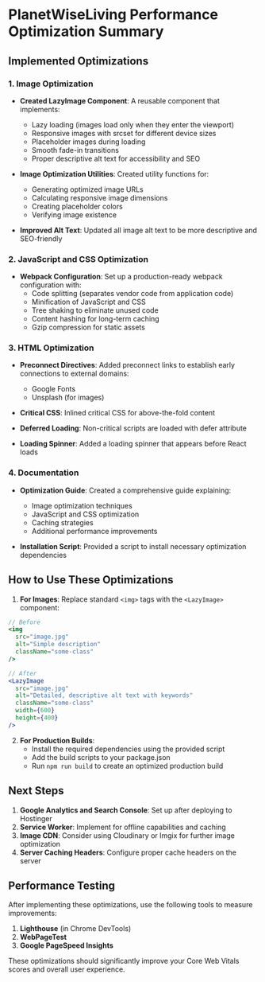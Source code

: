 # PlanetWiseLiving Performance Optimization Summary

## Implemented Optimizations

### 1. Image Optimization

- **Created LazyImage Component**: A reusable component that implements:
  - Lazy loading (images load only when they enter the viewport)
  - Responsive images with srcset for different device sizes
  - Placeholder images during loading
  - Smooth fade-in transitions
  - Proper descriptive alt text for accessibility and SEO

- **Image Optimization Utilities**: Created utility functions for:
  - Generating optimized image URLs
  - Calculating responsive image dimensions
  - Creating placeholder colors
  - Verifying image existence

- **Improved Alt Text**: Updated all image alt text to be more descriptive and SEO-friendly

### 2. JavaScript and CSS Optimization

- **Webpack Configuration**: Set up a production-ready webpack configuration with:
  - Code splitting (separates vendor code from application code)
  - Minification of JavaScript and CSS
  - Tree shaking to eliminate unused code
  - Content hashing for long-term caching
  - Gzip compression for static assets

### 3. HTML Optimization

- **Preconnect Directives**: Added preconnect links to establish early connections to external domains:
  - Google Fonts
  - Unsplash (for images)

- **Critical CSS**: Inlined critical CSS for above-the-fold content

- **Deferred Loading**: Non-critical scripts are loaded with defer attribute

- **Loading Spinner**: Added a loading spinner that appears before React loads

### 4. Documentation

- **Optimization Guide**: Created a comprehensive guide explaining:
  - Image optimization techniques
  - JavaScript and CSS optimization
  - Caching strategies
  - Additional performance improvements

- **Installation Script**: Provided a script to install necessary optimization dependencies

## How to Use These Optimizations

1. **For Images**: Replace standard `<img>` tags with the `<LazyImage>` component:

```jsx
// Before
<img 
  src="image.jpg" 
  alt="Simple description" 
  className="some-class"
/>

// After
<LazyImage 
  src="image.jpg" 
  alt="Detailed, descriptive alt text with keywords" 
  className="some-class"
  width={600}
  height={400}
/>
```

2. **For Production Builds**: 
   - Install the required dependencies using the provided script
   - Add the build scripts to your package.json
   - Run `npm run build` to create an optimized production build

## Next Steps

1. **Google Analytics and Search Console**: Set up after deploying to Hostinger
2. **Service Worker**: Implement for offline capabilities and caching
3. **Image CDN**: Consider using Cloudinary or Imgix for further image optimization
4. **Server Caching Headers**: Configure proper cache headers on the server

## Performance Testing

After implementing these optimizations, use the following tools to measure improvements:

1. **Lighthouse** (in Chrome DevTools)
2. **WebPageTest**
3. **Google PageSpeed Insights**

These optimizations should significantly improve your Core Web Vitals scores and overall user experience. 